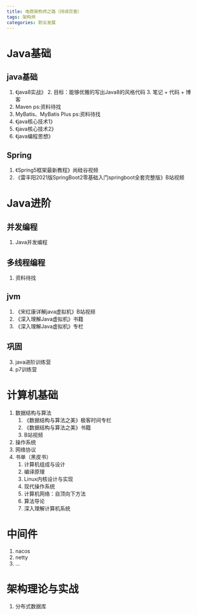 ```yaml
---
title: 电商架构师之路（持续完善）
tags: 架构师
categories: 职业发展
---
```


# Java基础

## java基础

1. 《java8实战》
   2. 目标：能够优雅的写出Java8的风格代码
   3. 笔记 + 代码 + 博客
2. Maven ps:资料待找
3. MyBatis、MyBatis Plus ps:资料待找
4. 《java核心技术1》
5. 《java核心技术2》
6. 《java编程思想》

## Spring

1. 《Spring5框架最新教程》尚硅谷视频
4. 《雷丰阳2021版SpringBoot2零基础入门springboot全套完整版》B站视频

# Java进阶

## 并发编程

1. Java并发编程

## 多线程编程

1. 资料待找

## jvm

1. 《宋红康详解java虚拟机》B站视频
2. 《深入理解Java虚拟机》书籍
3. 《深入理解Java虚拟机》专栏

## 巩固

3. java进阶训练营
2. p7训练营

# 计算机基础

1. 数据结构与算法
   1. 《数据结构与算法之美》极客时间专栏
   2. 《数据结构与算法之美》书籍
   3. B站视频
2. 操作系统
3. 网络协议
4. 书单（黑皮书）
   1. 计算机组成与设计
   2. 编译原理
   3. Linux内核设计与实现
   4. 现代操作系统
   5. 计算机网络：自顶向下方法
   6. 算法导论
   7. 深入理解计算机系统

# 中间件

1. nacos
2. netty
3. ...

# 架构理论与实战

1. 分布式数据库